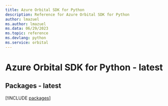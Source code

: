 ```yaml
---
title: Azure Orbital SDK for Python
description: Reference for Azure Orbital SDK for Python
author: lmazuel
ms.author: lmazuel
ms.data: 06/29/2023
ms.topic: reference
ms.devlang: python
ms.service: orbital
---
```

# Azure Orbital SDK for Python - latest
## Packages - latest
[!INCLUDE [packages](orbital-index.md)]